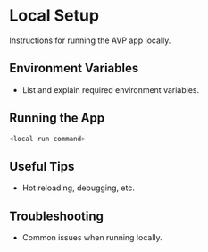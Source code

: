 # Local Setup

Instructions for running the AVP app locally.

## Environment Variables
- List and explain required environment variables.

## Running the App
```sh
<local run command>
```

## Useful Tips
- Hot reloading, debugging, etc.

## Troubleshooting
- Common issues when running locally.
